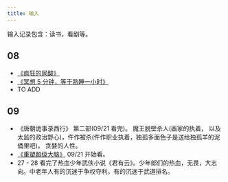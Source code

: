 ```yaml
---
title: 输入
---
```


输入记录包含：读书，看剧等。

## 08
* [《疯狂的尿酸》](../../tech/health/base/resource/the-surprising-new-science-of-uric-cid.md)
* [《冥想 5 分钟，等于熟睡一小时》](../../tech/health/base/resource/buddha's-brain.md)
* TO ADD

## 09
* 《唐朝诡事录西行》 第二部(09/21 看完)。 魔王脱壁杀人(画家的执着， 以及太监的政治野心)，仵作被杀(仵作职业执着，独孤多面色子是送给独孤羊的泥俑里吧)。 贪婪的人性。
* [《重塑超级大脑》](../../tech/health/base/resource/reshaping-the-super-brain.md) 09/21 开始看。
* 27 - 28 看完了热血少年武侠小说《君有云》。少年郎们的热血，无畏，大志向。中老年人有的沉迷于争权夺利，有的沉迷于武道排名。